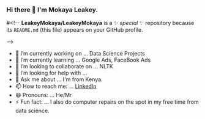 ### Hi there 👋 I'm Mokaya Leakey.

#<!--
**LeakeyMokaya/LeakeyMokaya** is a ✨ _special_ ✨ repository because its `README.md` (this file) appears on your GitHub profile.

-->


- 🔭 I’m currently working on ... Data Science Projects 
- 🌱 I’m currently learning ... Google Ads, FaceBook Ads
- 👯 I’m looking to collaborate on ... NLTK
- 🤔 I’m looking for help with ... 
- 💬 Ask me about ... I'm from Kenya.
- 📫 How to reach me: ... [LinkedIn](https://www.linkedin.com/in/leakeymokaya/)
- 😄 Pronouns: ... He/Mr
- ⚡ Fun fact: ... I also do computer repairs on the spot in my free time from data science.

